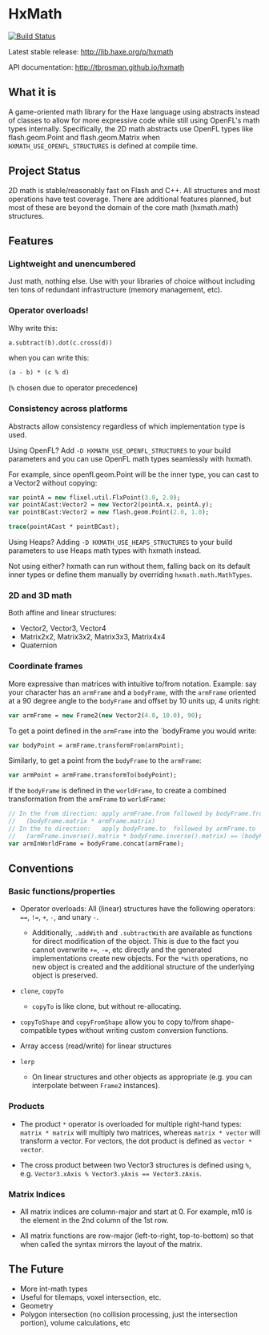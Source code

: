 # HxMath

[![Build Status](https://travis-ci.org/tbrosman/hxmath.svg?branch=master)](https://travis-ci.org/tbrosman/hxmath)

Latest stable release: http://lib.haxe.org/p/hxmath

API documentation: http://tbrosman.github.io/hxmath

## What it is

A game-oriented math library for the Haxe language using abstracts instead of classes to allow for more expressive code while still using OpenFL's math types internally. Specifically, the 2D math abstracts use OpenFL types like flash.geom.Point and flash.geom.Matrix when `HXMATH_USE_OPENFL_STRUCTURES` is defined at compile time.

## Project Status

2D math is stable/reasonably fast on Flash and C++. All structures and most operations have test coverage. There are additional features planned, but most of these are beyond the domain of the core math (hxmath.math) structures.

## Features

### Lightweight and unencumbered
Just math, nothing else. Use with your libraries of choice without including ten tons of redundant infrastructure (memory management, etc).

### Operator overloads!

Why write this:

```haxe
a.subtract(b).dot(c.cross(d))
```

when you can write this:

```haxe
(a - b) * (c % d)
```

(`%` chosen due to operator precedence)

### Consistency across platforms

Abstracts allow consistency regardless of which implementation type is used.

Using OpenFL? Add `-D HXMATH_USE_OPENFL_STRUCTURES` to your build parameters and you can use OpenFL math types seamlessly with hxmath.

For example, since openfl.geom.Point will be the inner type, you can cast to a Vector2 without copying:
```haxe
var pointA = new flixel.util.FlxPoint(3.0, 2.0);
var pointACast:Vector2 = new Vector2(pointA.x, pointA.y);
var pointBCast:Vector2 = new flash.geom.Point(2.0, 1.0);

trace(pointACast * pointBCast);
```

Using Heaps? Adding `-D HXMATH_USE_HEAPS_STRUCTURES` to your build parameters to use Heaps math types with hxmath instead.

Not using either? hxmath can run without them, falling back on its default inner types or define them manually by overriding `hxmath.math.MathTypes`.

### 2D and 3D math
Both affine and linear structures:
  * Vector2, Vector3, Vector4
  * Matrix2x2, Matrix3x2, Matrix3x3, Matrix4x4
  * Quaternion

### Coordinate frames

More expressive than matrices with intuitive to/from notation. Example: say your character has an `armFrame` and a `bodyFrame`, with the `armFrame` oriented at a 90 degree angle to the `bodyFrame` and offset by 10 units up, 4 units right:

```haxe
var armFrame = new Frame2(new Vector2(4.0, 10.0), 90);
```

To get a point defined in the `armFrame` into the `bodyFrame you would write:

```haxe
var bodyPoint = armFrame.transformFrom(armPoint);
```

Similarly, to get a point from the `bodyFrame` to the `armFrame`:

```haxe
var armPoint = armFrame.transformTo(bodyPoint);
```

If the `bodyFrame` is defined in the `worldFrame`, to create a combined transformation from the `armFrame` to `worldFrame`:

```haxe
// In the from direction: apply armFrame.from followed by bodyFrame.from
//   (bodyFrame.matrix * armFrame.matrix)
// In the to direction:   apply bodyFrame.to  followed by armFrame.to   
//   (armFrame.inverse().matrix * bodyFrame.inverse().matrix) == (bodyFrame * armFrame).inverse().matrix
var armInWorldFrame = bodyFrame.concat(armFrame);
```

## Conventions

### Basic functions/properties

* Operator overloads: All (linear) structures have the following operators: `==`, `!=`, `+`, `-`, and unary `-`.
  * Additionally, `.addWith` and `.subtractWith` are available as functions for direct modification of the object. This is due to the fact you cannot overwrite `+=`, `-=`, etc directly and the generated implementations create new objects. For the `*with` operations, no new object is created and the additional structure of the underlying object is preserved.

* `clone`, `copyTo`
  * `copyTo` is like clone, but without re-allocating.
  
* `copyToShape` and `copyFromShape` allow you to copy to/from shape-compatible types without writing custom conversion functions.

* Array access (read/write) for linear structures

* `lerp`
  * On linear structures and other objects as appropriate (e.g. you can interpolate between `Frame2` instances).

### Products

* The product `*` operator is overloaded for multiple right-hand types: `matrix * matrix` will multiply two matrices, whereas `matrix * vector` will transform a vector. For vectors, the dot product is defined as `vector * vector`.

* The cross product between two Vector3 structures is defined using `%`, e.g. `Vector3.xAxis % Vector3.yAxis == Vector3.zAxis`.

### Matrix Indices

* All matrix indices are column-major and start at 0. For example, m10 is the element in the 2nd column of the 1st row.

* All matrix functions are row-major (left-to-right, top-to-bottom) so that when called the syntax mirrors the layout of the matrix.

## The Future

* More int-math types
 * Useful for tilemaps, voxel intersection, etc.
* Geometry
 * Polygon intersection (no collision processing, just the intersection portion), volume calculations, etc
